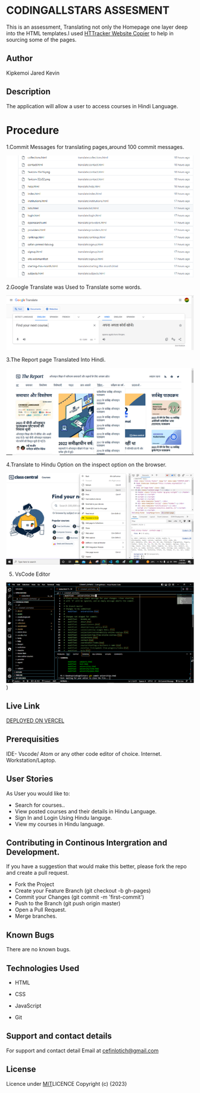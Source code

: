 # CODINGALLSTARS ASSESMENT

This is an assessment, Translating not only  the Homepage one layer deep into the HTML templates.I used 
[HTTracker Website Copier](https://www.httrack.com/)  to help in sourcing some of the pages.

## Author
Kipkemoi Jared Kevin

## Description
The application will allow a user to access courses in Hindi Language.

# Procedure

1.Commit Messages for translating pages,around 100 commit messages.

![Commit Messages](https://github.com/JAREDKEVIN/ClassCentral/blob/ca5c127dc2fb305a97c6e291255a1d690b7d73d2/assets/commits%20screenshot.PNG)


2.Google Translate was Used to Translate some words.

![Google translate](https://github.com/JAREDKEVIN/ClassCentral/blob/41d7aee4a73942a59c20d848b7afe61e4d4e0e0d/assets/google%20translate%20screenshot.PNG)


3.The Report page  Translated Into Hindi.

![Report Page](https://github.com/JAREDKEVIN/ClassCentral/blob/29951f0dfc739a631438e55a7b5e4e4a2429d406/assets/The%20Report%20screenshot.png)

4.Translate to Hindu Option on the inspect option on the browser.

![Translate to Hindu](https://github.com/JAREDKEVIN/ClassCentral/blob/71ae3e5b70ace21d71d62bb567bd8f8184b9f17c/assets/translate%20to%20hindi.png)

5. VsCode Editor

![vscode](https://github.com/JAREDKEVIN/ClassCentral/blob/fb26420d4dd69b6d328cacd42ee323f60c3d1dd3/assets/vscode%20editor.PNG))

## Live Link

[DEPLOYED ON VERCEL](https://class-central-ndcr8cvbm-jaredkevin.vercel.app/)


## Prerequisities
IDE- Vscode/ Atom or any other code editor of choice.
Internet.
Workstation/Laptop.


## User Stories
As User you would like to:

* Search for courses..
* View posted courses and their details in Hindu Language.
* Sign In and Login Using Hindu languge.
* View my courses in Hindu language.

## Contributing in Continous Intergration and Development.
If you have a suggestion that would make this better, please fork the repo and create a pull request.

* Fork the Project
* Create your Feature Branch (git checkout -b gh-pages)
* Commit your Changes (git commit -m 'first-commit')
* Push to the Branch (git push origin master)
* Open a Pull Request.
* Merge branches.

## Known Bugs
There are no known bugs.

## Technologies Used
* HTML

* CSS

* JavaScript

* Git

## Support and contact details

For support and contact detail Email at cefinlotich@gmail.com

## License
Licence under [MIT](https://choosealicense.com/licenses/mit/#)LICENCE 
Copyright (c) {2023} 

